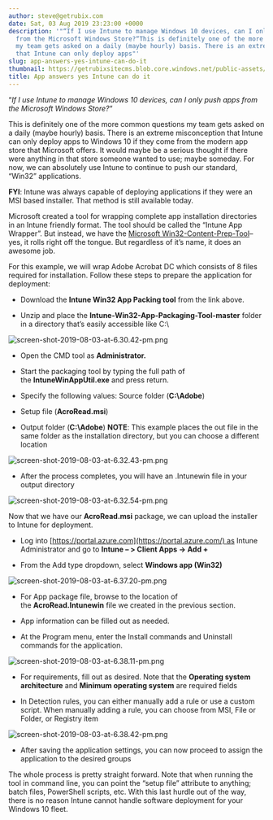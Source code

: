 ```yaml
---
author: steve@getrubix.com
date: Sat, 03 Aug 2019 23:23:00 +0000
description: '"“If I use Intune to manage Windows 10 devices, can I only push apps
  from the Microsoft Windows Store?“This is definitely one of the more common questions
  my team gets asked on a daily (maybe hourly) basis. There is an extreme misconception
  that Intune can only deploy apps"'
slug: app-answers-yes-intune-can-do-it
thumbnail: https://getrubixsitecms.blob.core.windows.net/public-assets/content/v1/thumbnails/app-answers-yes-intune-can-do-it_thumbnail.jpg
title: App answers yes Intune can do it
---
```


“_If I use Intune to manage Windows 10 devices, can I only push apps from the Microsoft Windows Store?_“

This is definitely one of the more common questions my team gets asked on a daily (maybe hourly) basis. There is an extreme misconception that Intune can only deploy apps to Windows 10 if they come from the modern app store that Microsoft offers. It would maybe be a serious thought if there were anything in that store someone wanted to use; maybe someday. For now, we can absolutely use Intune to continue to push our standard, “Win32” applications.

**FYI**: Intune was always capable of deploying applications if they were an MSI based installer. That method is still available today.

Microsoft created a tool for wrapping complete app installation directories in an Intune friendly format. The tool should be called the “Intune App Wrapper”. But instead, we have the [Microsoft Win32-Content-Prep-Tool](https://github.com/Microsoft/Microsoft-Win32-Content-Prep-Tool)– yes, it rolls right off the tongue. But regardless of it’s name, it does an awesome job.

For this example, we will wrap Adobe Acrobat DC which consists of 8 files required for installation. Follow these steps to prepare the application for deployment:

-   Download the **Intune Win32 App Packing tool** from the link above.
    
-   Unzip and place the **Intune-Win32-App-Packaging-Tool-master** folder in a directory that’s easily accessible like C:\\
    

![screen-shot-2019-08-03-at-6.30.42-pm.png](https://getrubixsitecms.blob.core.windows.net/public-assets/content/v1/5dd365a31aa1fd743bc30b8e/1581034701081-NC7JXDWJI9PCH9LQDN24/screen-shot-2019-08-03-at-6.30.42-pm.png)

-   Open the CMD tool as **Administrator.**
    
-   Start the packaging tool by typing the full path of the **IntuneWinAppUtil.exe** and press return.
    
-   Specify the following values: Source folder (**C:\\Adobe**)
    
-   Setup file (**AcroRead.msi**)
    
-   Output folder (**C:\\Adobe**) **NOTE**: This example places the out file in the same folder as the installation directory, but you can choose a different location
    

![screen-shot-2019-08-03-at-6.32.43-pm.png](https://getrubixsitecms.blob.core.windows.net/public-assets/content/v1/5dd365a31aa1fd743bc30b8e/1581034764746-6QLQI94STFDM64UAGRI6/screen-shot-2019-08-03-at-6.32.43-pm.png)

-   After the process completes, you will have an .Intunewin file in your output directory
    

![screen-shot-2019-08-03-at-6.32.54-pm.png](https://getrubixsitecms.blob.core.windows.net/public-assets/content/v1/5dd365a31aa1fd743bc30b8e/1581034806256-CI79J10YT9NK7SCBQLK7/screen-shot-2019-08-03-at-6.32.54-pm.png)

Now that we have our **AcroRead.msi** package, we can upload the installer to Intune for deployment.

-   Log into [https://portal.azure.com](https://portal.azure.com/) as Intune Administrator and go to **Intune – > Client Apps -> Add +**
    
-   From the Add type dropdown, select **Windows app (Win32)**
    

![screen-shot-2019-08-03-at-6.37.20-pm.png](https://getrubixsitecms.blob.core.windows.net/public-assets/content/v1/5dd365a31aa1fd743bc30b8e/1581034838882-K36SAJLJL7LPEBJD8IOU/screen-shot-2019-08-03-at-6.37.20-pm.png)

-   For App package file, browse to the location of the **AcroRead.Intunewin** file we created in the previous section.
    
-   App information can be filled out as needed.
    
-   At the Program menu, enter the Install commands and Uninstall commands for the application.
    

![screen-shot-2019-08-03-at-6.38.11-pm.png](https://getrubixsitecms.blob.core.windows.net/public-assets/content/v1/5dd365a31aa1fd743bc30b8e/1581034896839-K8PO6TAPUFEOSF8FUBWT/screen-shot-2019-08-03-at-6.38.11-pm.png)

-   For requirements, fill out as desired. Note that the **Operating system architecture** and **Minimum operating system** are required fields
    
-   In Detection rules, you can either manually add a rule or use a custom script. When manually adding a rule, you can choose from MSI, File or Folder, or Registry item
    

![screen-shot-2019-08-03-at-6.38.42-pm.png](https://getrubixsitecms.blob.core.windows.net/public-assets/content/v1/5dd365a31aa1fd743bc30b8e/1581034994224-2BY0MUVMG3PL0HH6YWLH/screen-shot-2019-08-03-at-6.38.42-pm.png)

-   After saving the application settings, you can now proceed to assign the application to the desired groups
    

The whole process is pretty straight forward. Note that when running the tool in command line, you can point the “setup file” attribute to anything; batch files, PowerShell scripts, etc. With this last hurdle out of the way, there is no reason Intune cannot handle software deployment for your Windows 10 fleet.
